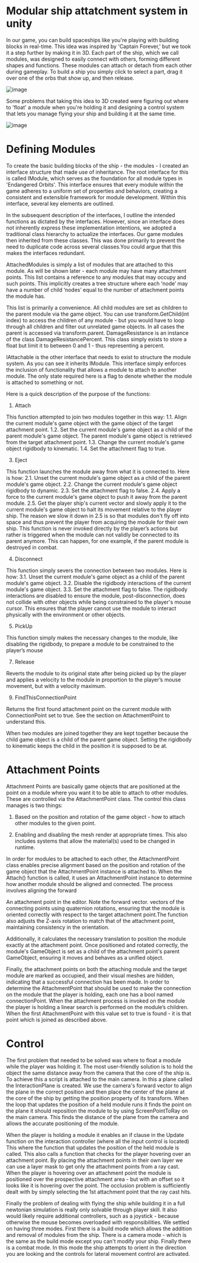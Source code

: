 # Modular ship attatchment system in unity

In our game, you can build spaceships like you're playing with building blocks in real-time. This idea was inspired by 'Captain Forever,' but we took it a step further by making it in 3D. Each part of the ship, which we call modules, was designed to easily connect with others, forming different shapes and functions. These modules can attach or detach from each other during gameplay. To build a ship you simply click to select a part, drag it over one of the orbs that show up, and then release.

![image](https://github.com/Jacob19999/unity_spacecship_attachment_system/assets/26366586/1f8ff830-37e5-4d70-8e24-1032b0050f4c)

Some problems that taking this idea to 3D created were figuring out where to 'float' a module when you're holding it and designing a control system that lets you manage flying your ship and building it at the same time.

![image](https://github.com/Jacob19999/unity_spacecship_attachment_system/assets/26366586/3ef9026b-7772-4960-9eaa-13e7a28b0a48)

# Defining Modules

To create the basic building blocks of the ship - the modules - I created an interface structure that made use of inheritance. The root interface for this is called IModule, which serves as the foundation for all module types in 'Endangered Orbits'. This interface ensures that every module within the game adheres to a uniform set of properties and behaviors, creating a consistent and extensible framework for module development. Within this interface, several key elements are outlined.

In the subsequent description of the interfaces, I outline the intended functions as dictated by the interfaces. However, since an interface does not inherently express these implementation intentions, we adopted a traditional class hierarchy to actualize the interfaces. Our game modules then inherited from these classes. This was done primarily to prevent the need to duplicate code across several classes.You could argue that this makes the interfaces redundant.

AttachedModules is simply a list of modules that are attached to this module. As will be shown later - each module may have many attachment points. This list contains a reference to any modules that may occupy and such points. This implicitly creates a tree structure where each ‘node’ may have a number of child ‘nodes’ equal to the number of attachment points the module has. 

This list is primarily a convenience. All child modules are set as children to the parent module via the game object. You can use transform.GetChild(int index) to access the children of any module - but you would have to loop through all children and filter out unrelated game objects. In all cases the parent is accessed via transform.parent. 
DamageResistance is an instance of the class DamageResistancePercent. This class simply exists to store a float but limit it to between 0 and 1 - thus representing a percent.

IAttachable is the other interface that needs to exist to structure the module system. As you can see it inherits IModule. This interface simply enforces the inclusion of functionality that allows a module to attach to another module. The only state required here is a flag to denote whether the module is attached to something or not. 

Here is a quick description of the purpose of the functions:

1.	Attach
   
This function attempted to join two modules together in this way:
1.1.	Align the current module's game object with the game object of the target attachment point.
1.2.	Set the current module's game object as a child of the parent module's game object. The parent module's game object is retrieved from the target attachment point.
1.3.	Change the current module's game object rigidbody to kinematic.
1.4.	Set the attachment flag to true.

3.	Eject
   
This function launches the module away from what it is connected to. Here is how:
2.1.	Unset the current module's game object as a child of the parent module's game object.
2.2.	Change the current module's game object rigidbody to dynamic.
2.3.	Set the attachment flag to false.
2.4.	Apply a force to the current module's game object to push it away from the parent module.
2.5.	Get the player ship's current vector and slowly apply it to the current module's game object to halt its movement relative to the player ship.
The reason we slow it down in 2.5 is so that modules don't fly off into space and thus prevent the player from acquiring the module for their own ship. This function is never invoked directly by the player’s actions but rather is triggered when the module can not validly be connected to its parent anymore. This can happen, for one example, if the parent module is destroyed in combat.

4.	Disconnect
   
This function simply severs the connection between two modules. Here is how:
3.1.	Unset the current module's game object as a child of the parent module's game object.
3.2.	Disable the rigidbody interactions of the current module's game object.
3.3.	Set the attachment flag to false.
The rigidbody interactions are disabled to ensure the module, post-disconnection, does not collide with other objects while being constrained to the player's mouse cursor. This ensures that the player cannot use the module to interact physically with the environment or other objects.

5.	PickUp
   
This function simply makes the necessary changes to the module, like disabling the rigidbody, to prepare a module to be constrained to the player’s mouse

7.	Release
   
Reverts the module to its original state after being picked up by the player and applies a velocity to the module in proportion to the player’s mouse movement, but with a velocity maximum.

9.	FindThisConnectionPoint
    
Returns the first found attachment point on the current module with ConnectionPoint set to true. See the section on AttachmentPoint to understand this.

When two modules are joined together they are kept together because the child game object is a child of the parent game object. Setting the rigidbody to kinematic keeps the child in the position it is supposed to be at.

# Attachment Points

Attachment Points are basically game objects that are positioned at the point on a module where you want it to be able to attach to other modules. These are controlled via the AttachmentPoint class. The control this class manages is two things:

1.	Based on the position and rotation of the game object - how to attach other modules to the given point.
   
3.	Enabling and disabling the mesh render at appropriate times. This also includes systems that allow the material(s) used to be changed in runtime.

In order for modules to be attached to each other, the AttachmentPoint class enables 
precise alignment based on the position and rotation of the game object that the AttachmentPoint instance is attached to. When the Attach() function is called, it uses an AttachmentPoint instance to determine how another module should be aligned and connected. The process involves aligning the forward 	 

An attachment point in the editor. Note the forward vector.
vectors of the connecting points using quaternion rotations, ensuring that the module is oriented correctly with respect to the target attachment point.The function also adjusts the Z-axis rotation to match that of the attachment point, maintaining consistency in the orientation. 

Additionally, it calculates the necessary translation to position the module exactly at the attachment point. Once positioned and rotated correctly, the module's GameObject is set as a child of the attachment point's parent GameObject, ensuring it moves and behaves as a unified object.

Finally, the attachment points on both the attaching module and the target module are marked as occupied, and their visual meshes are hidden, indicating that a successful connection has been made.
In order to determine the AttachmentPoint that should be used to make the connection on the module that the player is holding, each one has a bool named connectionPoint. When the attachment process is invoked on the module the player is holding a linear search is performed on the module’s children. When the first AttachmentPoint with this value set to true is found - it is that point which is joined as described above.

# Control

The first problem that needed to be solved was where to float a module while the player was holding it. The most user-friendly solution is to hold the object the same distance away from the camera that the core of the ship is. To achieve this a script is attached to the main camera. In this a plane called the InteractionPlane is created. We use the camera's forward vector to align the plane in the correct position and then place the center of the plane at the core of the ship by getting the position property of its transform. When the loop that updates the position of a held module runs it finds the point on the plane it should reposition the module to by using ScreenPointToRay on the main camera. This finds the distance of the plane from the camera and allows the accurate positioning of the module.

When the player is holding a module it enables an if clause in the Update function on the interaction controller (where all the input control is located) This where the function that updates the position of the held module is called. This also calls a function that checks for the player hovering over an attachment point. By placing the attachment points in their own layer we can use a layer mask to get only the attachment points from a ray cast. When the player is hovering over an attachment point the module is positioned over the prospective attachment area - but with an offset so it looks like it is hovering over the point. The occlusion problem is sufficiently dealt with by simply selecting the 1st attachment point that the ray cast hits.

Finally the problem of dealing with flying the ship while building it in a full newtonian simulation is really only solvable through player skill. It also would likely require additional controllers, such as a joystick - because otherwise the mouse becomes overloaded with responsibilities. We settled on having three modes. First there is a build mode which allows the addition and removal of modules from the ship. There is a camera mode - which is the same as the build mode except you can't modify your ship. Finally there is a combat mode. In this mode the ship attempts to orient in the direction you are looking and the controls for lateral movement control are activated.


